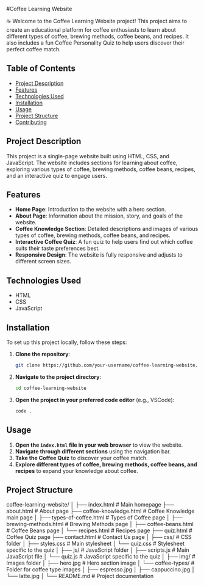 #Coffee Learning Website

☕️
Welcome to the Coffee Learning Website project! This project aims to create an educational platform for coffee enthusiasts to learn about different types of coffee, brewing methods, coffee beans, and recipes. 
It also includes a fun Coffee Personality Quiz to help users discover their perfect coffee match.

## Table of Contents
- [Project Description](#project-description)
- [Features](#features)
- [Technologies Used](#technologies-used)
- [Installation](#installation)
- [Usage](#usage)
- [Project Structure](#project-structure)
- [Contributing](#contributing)

## Project Description

This project is a single-page website built using HTML, CSS, and JavaScript. 
The website includes sections for learning about coffee, exploring various types of coffee, brewing methods, coffee beans, recipes, and an interactive quiz to engage users.

## Features

- **Home Page**: Introduction to the website with a hero section.
- **About Page**: Information about the mission, story, and goals of the website.
- **Coffee Knowledge Section**: Detailed descriptions and images of various types of coffee, brewing methods, coffee beans, and recipes.
- **Interactive Coffee Quiz**: A fun quiz to help users find out which coffee suits their taste preferences best.
- **Responsive Design**: The website is fully responsive and adjusts to different screen sizes.

## Technologies Used

- HTML
- CSS
- JavaScript

## Installation

To set up this project locally, follow these steps:

1. **Clone the repository**:
    ```sh
    git clone https://github.com/your-username/coffee-learning-website.git
    ```

2. **Navigate to the project directory**:
    ```sh
    cd coffee-learning-website
    ```

3. **Open the project in your preferred code editor** (e.g., VSCode):
    ```sh
    code .
    ```

## Usage

1. **Open the `index.html` file in your web browser** to view the website.
2. **Navigate through different sections** using the navigation bar.
3. **Take the Coffee Quiz** to discover your coffee match.
4. **Explore different types of coffee, brewing methods, coffee beans, and recipes** to expand your knowledge about coffee.

## Project Structure
coffee-learning-website/
│
├── index.html # Main homepage
├── about.html # About page
├── coffee-knowledge.html # Coffee Knowledge main page
│ ├── types-of-coffee.html # Types of Coffee page
│ ├── brewing-methods.html # Brewing Methods page
│ ├── coffee-beans.html # Coffee Beans page
│ └── recipes.html # Recipes page
├── quiz.html # Coffee Quiz page
├── contact.html # Contact Us page
│
├── css/ # CSS folder
│ ├── styles.css # Main stylesheet
│ └── quiz.css # Stylesheet specific to the quiz
│
├── js/ # JavaScript folder
│ ├── scripts.js # Main JavaScript file
│ └── quiz.js # JavaScript specific to the quiz
│
├── img/ # Images folder
│ ├── hero.jpg # Hero section image
│ └── coffee-types/ # Folder for coffee type images
│ ├── espresso.jpg
│ ├── cappuccino.jpg
│ └── latte.jpg
│
└── README.md # Project documentation

